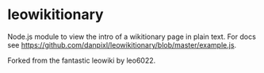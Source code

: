# leowikitionary
Node.js module to view the intro of a wikitionary page in plain text. For docs see <https://github.com/danpixl/leowikitionary/blob/master/example.js>.

Forked from the fantastic leowiki by leo6022.
